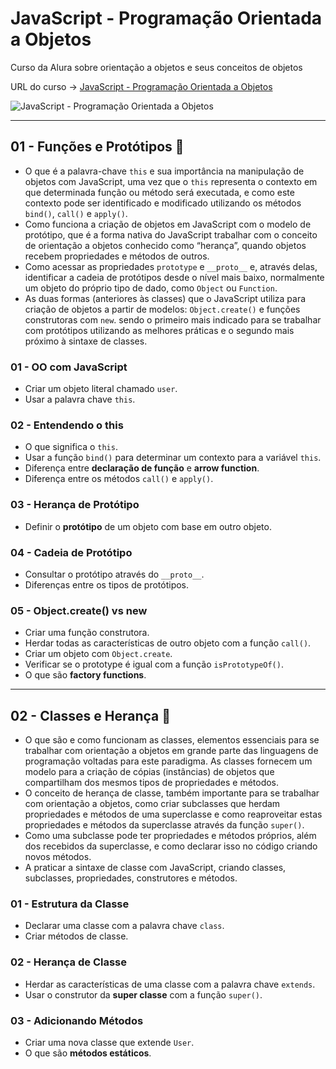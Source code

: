 # JavaScript - Programação Orientada a Objetos

Curso da Alura sobre orientação a objetos e seus conceitos de objetos

URL do curso -> [JavaScript - Programação Orientada a Objetos](https://cursos.alura.com.br/course/javascript-passos-programacao-orientada-objetos)

![JavaScript - Programação Orientada a Objetos](https://www.alura.com.br/assets/api/share/curso-javascript-passos-programacao-orientada-objetos.png)

***

## 01 - Funções e Protótipos &#x1F516;
* O que é a palavra-chave `this` e sua importância na manipulação de objetos com JavaScript, uma vez que o `this` representa o contexto em que determinada função ou método será executada, e como este contexto pode ser identificado e modificado utilizando os métodos `bind()`, `call()` e `apply()`.
* Como funciona a criação de objetos em JavaScript com o modelo de protótipo, que é a forma nativa do JavaScript trabalhar com o conceito de orientação a objetos conhecido como “herança”, quando objetos recebem propriedades e métodos de outros.
* Como acessar as propriedades `prototype` e `__proto__` e, através delas, identificar a cadeia de protótipos desde o nível mais baixo, normalmente um objeto do próprio tipo de dado, como `Object` ou `Function`.
* As duas formas (anteriores às classes) que o JavaScript utiliza para criação de objetos a partir de modelos: `Object.create()` e funções construtoras com `new`. sendo o primeiro mais indicado para se trabalhar com protótipos utilizando as melhores práticas e o segundo mais próximo à sintaxe de classes.

### 01 - OO com JavaScript
* Criar um objeto literal chamado `user`.
* Usar a palavra chave `this`.

### 02 - Entendendo o this
* O que significa o `this`.
* Usar a função `bind()` para determinar um contexto para a variável `this`.
* Diferença entre **declaração de função** e **arrow function**.
* Diferença entre os métodos `call()` e `apply()`.

### 03 - Herança de Protótipo
* Definir o **protótipo** de um objeto com base em outro objeto.

### 04 - Cadeia de Protótipo
* Consultar o protótipo através do `__proto__`.
* Diferenças entre os tipos de protótipos.

### 05 - Object.create() vs new
* Criar uma função construtora.
* Herdar todas as características de outro objeto com a função `call()`.
* Criar um objeto com `Object.create`.
* Verificar se o prototype é igual com a função `isPrototypeOf()`.
* O que são **factory functions**.

***

## 02 - Classes e Herança &#x1F516;
* O que são e como funcionam as classes, elementos essenciais para se trabalhar com orientação a objetos em grande parte das linguagens de programação voltadas para este paradigma. As classes fornecem um modelo para a criação de cópias (instâncias) de objetos que compartilham dos mesmos tipos de propriedades e métodos.
* O conceito de herança de classe, também importante para se trabalhar com orientação a objetos, como criar subclasses que herdam propriedades e métodos de uma superclasse e como reaproveitar estas propriedades e métodos da superclasse através da função `super()`.
* Como uma subclasse pode ter propriedades e métodos próprios, além dos recebidos da superclasse, e como declarar isso no código criando novos métodos.
* A praticar a sintaxe de classe com JavaScript, criando classes, subclasses, propriedades, construtores e métodos.

### 01 - Estrutura da Classe
* Declarar uma classe com a palavra chave `class`.
* Criar métodos de classe.

### 02 - Herança de Classe
* Herdar as características de uma classe com a palavra chave `extends`.
* Usar o construtor da **super classe** com a função `super()`.

### 03 - Adicionando Métodos
* Criar uma nova classe que extende `User`.
* O que são **métodos estáticos**.